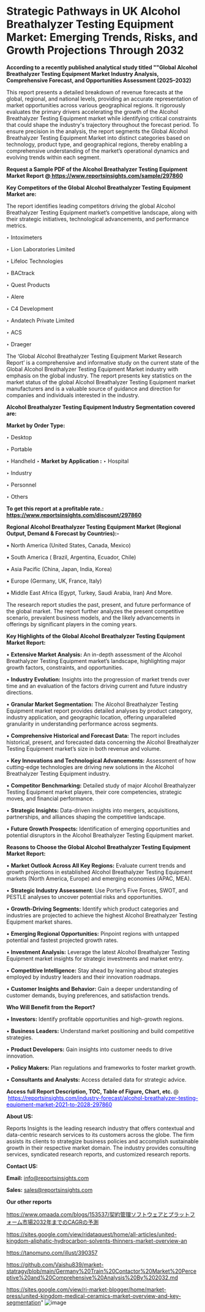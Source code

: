 # Strategic Pathways in UK Alcohol Breathalyzer Testing Equipment Market: Emerging Trends, Risks, and Growth Projections Through 2032

<strong>According to a recently published analytical study titled ""Global Alcohol Breathalyzer Testing Equipment Market Industry Analysis, Comprehensive Forecast, and Opportunities Assessment (2025–2032)</strong>

This report presents a detailed breakdown of revenue forecasts at the global, regional, and national levels, providing an accurate representation of market opportunities across various geographical regions. It rigorously evaluates the primary drivers accelerating the growth of the Alcohol Breathalyzer Testing Equipment market while identifying critical constraints that could shape the industry's trajectory throughout the forecast period. To ensure precision in the analysis, the report segments the Global Alcohol Breathalyzer Testing Equipment Market into distinct categories based on technology, product type, and geographical regions, thereby enabling a comprehensive understanding of the market’s operational dynamics and evolving trends within each segment.

<strong>Request a Sample PDF of the Alcohol Breathalyzer Testing Equipment Market Report </strong><strong>@<a href=https://www.reportsinsights.com/sample/297860 style=color:#0000ff;> https://www.reportsinsights.com/sample/297860</a></strong></font>

<strong>Key Competitors of the Global Alcohol Breathalyzer Testing Equipment Market are:</strong>

The report identifies leading competitors driving the global Alcohol Breathalyzer Testing Equipment market’s competitive landscape, along with their strategic initiatives, technological advancements, and performance metrics.

‣ Intoximeters

‣ Lion Laboratories Limited

‣ Lifeloc Technologies

‣ BACtrack

‣ Quest Products

‣ Alere

‣ C4 Development

‣ Andatech Private Limited

‣ ACS

‣ Draeger

The ‘Global Alcohol Breathalyzer Testing Equipment Market Research Report’ is a comprehensive and informative study on the current state of the Global Alcohol Breathalyzer Testing Equipment Market industry with emphasis on the global industry. The report presents key statistics on the market status of the global Alcohol Breathalyzer Testing Equipment market manufacturers and is a valuable source of guidance and direction for companies and individuals interested in the industry.

<strong>Alcohol Breathalyzer Testing Equipment Industry Segmentation covered are:</strong>

<strong>Market by Order Type: </strong>

‣ Desktop

‣ Portable

‣ Handheld
‣ 
<strong>Market by Application :</strong>
‣ Hospital

‣ Industry

‣ Personnel

‣ Others

<strong>To get this report at a profitable rate.: <a href=https://www.reportsinsights.com/discount/297860 style=color:#0000ff;>https://www.reportsinsights.com/discount/297860</a></strong></font>

<strong>Regional Alcohol Breathalyzer Testing Equipment Market (Regional Output, Demand &amp; Forecast by Countries):-</strong>

• North America (United States, Canada, Mexico)

• South America ( Brazil, Argentina, Ecuador, Chile)

• Asia Pacific (China, Japan, India, Korea)

• Europe (Germany, UK, France, Italy)

• Middle East Africa (Egypt, Turkey, Saudi Arabia, Iran) And More.

The research report studies the past, present, and future performance of the global market. The report further analyzes the present competitive scenario, prevalent business models, and the likely advancements in offerings by significant players in the coming years.

<strong>Key Highlights of the Global Alcohol Breathalyzer Testing Equipment Market Report:</strong>

• <strong>Extensive Market Analysis:</strong> An in-depth assessment of the Alcohol Breathalyzer Testing Equipment market’s landscape, highlighting major growth factors, constraints, and opportunities.

• <strong>Industry Evolution:</strong> Insights into the progression of market trends over time and an evaluation of the factors driving current and future industry directions.

• <strong>Granular Market Segmentation:</strong> The Alcohol Breathalyzer Testing Equipment market report provides detailed analyses by product category, industry application, and geographic location, offering unparalleled granularity in understanding performance across segments.

• <strong>Comprehensive Historical and Forecast Data:</strong> The report includes historical, present, and forecasted data concerning the Alcohol Breathalyzer Testing Equipment market’s size in both revenue and volume.

• <strong>Key Innovations and Technological Advancements:</strong> Assessment of how cutting-edge technologies are driving new solutions in the Alcohol Breathalyzer Testing Equipment industry.

• <strong>Competitor Benchmarking:</strong> Detailed study of major Alcohol Breathalyzer Testing Equipment market players, their core competencies, strategic moves, and financial performance.

• <strong>Strategic Insights:</strong> Data-driven insights into mergers, acquisitions, partnerships, and alliances shaping the competitive landscape.

• <strong>Future Growth Prospects:</strong> Identification of emerging opportunities and potential disruptors in the Alcohol Breathalyzer Testing Equipment market.

<strong>Reasons to Choose the Global Alcohol Breathalyzer Testing Equipment Market Report:</strong>

• <strong>Market Outlook Across All Key Regions:</strong> Evaluate current trends and growth projections in established Alcohol Breathalyzer Testing Equipment markets (North America, Europe) and emerging economies (APAC, MEA).

• <strong>Strategic Industry Assessment:</strong> Use Porter’s Five Forces, SWOT, and PESTLE analyses to uncover potential risks and opportunities.

• <strong>Growth-Driving Segments:</strong> Identify which product categories and industries are projected to achieve the highest Alcohol Breathalyzer Testing Equipment market shares.

• <strong>Emerging Regional Opportunities:</strong> Pinpoint regions with untapped potential and fastest projected growth rates.

• <strong>Investment Analysis:</strong> Leverage the latest Alcohol Breathalyzer Testing Equipment market insights for strategic investments and market entry.

• <strong>Competitive Intelligence:</strong> Stay ahead by learning about strategies employed by industry leaders and their innovation roadmaps.

• <strong>Customer Insights and Behavior:</strong> Gain a deeper understanding of customer demands, buying preferences, and satisfaction trends.

<strong>Who Will Benefit from the Report?</strong>

• <strong>Investors:</strong> Identify profitable opportunities and high-growth regions.

• <strong>Business Leaders:</strong> Understand market positioning and build competitive strategies.

• <strong>Product Developers:</strong> Gain insights into customer needs to drive innovation.

• <strong>Policy Makers:</strong> Plan regulations and frameworks to foster market growth.

• <strong>Consultants and Analysts:</strong> Access detailed data for strategic advice.
</ul>
<strong>Access full Report Description, TOC, Table of Figure, Chart, etc. </strong>@  <a href=https://reportsinsights.com/industry-forecast/alcohol-breathalyzer-testing-equipment-market-2021-to-2028-297860 style=color:#0000ff;>https://reportsinsights.com/industry-forecast/alcohol-breathalyzer-testing-equipment-market-2021-to-2028-297860</a></font>

<strong><strong>About US</strong>:</strong>

Reports Insights is the leading research industry that offers contextual and data-centric research services to its customers across the globe. The firm assists its clients to strategize business policies and accomplish sustainable growth in their respective market domain. The industry provides consulting services, syndicated research reports, and customized research reports.

<strong>Contact US:</strong>

<p class=""""><b>Email:</b> <a href=mailto:info@reportsinsights.com>info@reportsinsights.com</a></p>
<p class=""""><b>Sales:</b> <a href=mailto:sales@reportsinsights.com>sales@reportsinsights.com</a></p>

<strong>Our other reports</strong>

<a href=https://www.omaada.com/blogs/153537/契約管理ソフトウェアとプラットフォーム市場2032年までのCAGRの予測>https://www.omaada.com/blogs/153537/契約管理ソフトウェアとプラットフォーム市場2032年までのCAGRの予測</a>

<a href=https://sites.google.com/view/ridataquest/home/all-articles/united-kingdom-aliphatic-hydrocarbon-solvents-thinners-market-overview-an>https://sites.google.com/view/ridataquest/home/all-articles/united-kingdom-aliphatic-hydrocarbon-solvents-thinners-market-overview-an</a>

<a href=https://tanomuno.com/illust/390357>https://tanomuno.com/illust/390357</a>

<a href=https://github.com/Vaishu839/market-statragy/blob/main/Germany%20Train%20Contactor%20Market%20Perceptive%20and%20Comprehensive%20Analysis%20By%202032.md>https://github.com/Vaishu839/market-statragy/blob/main/Germany%20Train%20Contactor%20Market%20Perceptive%20and%20Comprehensive%20Analysis%20By%202032.md</a>

<a href=https://sites.google.com/view/ri-market-blogger/home/market-press/united-kingdom-medical-ceramics-market-overview-and-key-segmentation>https://sites.google.com/view/ri-market-blogger/home/market-press/united-kingdom-medical-ceramics-market-overview-and-key-segmentation</a>"
![image](https://github.com/user-attachments/assets/841b2c50-dbc1-499b-8aa1-283d1ccaa1cb)
